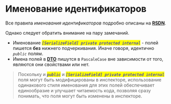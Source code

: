 # Именование идентификаторов

Все правила _именования идентификаторов_ подробно описаны на [**RSDN**](https://rsdn.org/article/mag/200401/codestyle.XML).&#x20;

Однако следует обратить внимание на пару замечаний.

* Именование _<mark style="color:blue;">`[SerializeField] private protected internal`</mark>_ - полей пишется **без** нижнего подчеркивания. Иначе говоря, идентично _`public`_ полям.
* Имена полей в [**DTO**](data-transfer-object-dto.md) пишутся в `PascaleCase` вне зависимости от того, являются они свойствами или нет.

> Поскольку и _<mark style="color:blue;">`public`</mark>_ и _<mark style="color:blue;">`[SerializeField] private protected internal`</mark>_ поля могут быть модифицированы в инспекторе, использование одинакового стиля именования для этих полей обеспечивает единообразие и улучшает читаемость кода, позволяя сразу понимать, что поля могут быть изменены в инспекторе.
